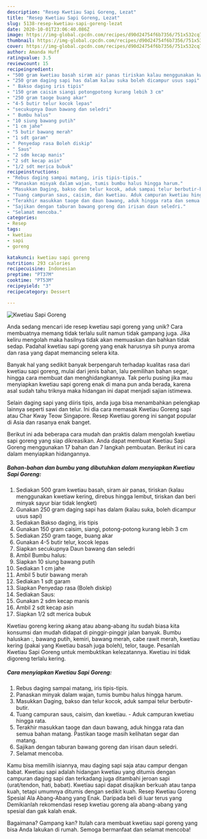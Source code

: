 ```yaml
---
description: "Resep Kwetiau Sapi Goreng, Lezat"
title: "Resep Kwetiau Sapi Goreng, Lezat"
slug: 5138-resep-kwetiau-sapi-goreng-lezat
date: 2020-10-01T23:06:40.086Z
image: https://img-global.cpcdn.com/recipes/d90d24754f6b7356/751x532cq70/kwetiau-sapi-goreng-foto-resep-utama.jpg
thumbnail: https://img-global.cpcdn.com/recipes/d90d24754f6b7356/751x532cq70/kwetiau-sapi-goreng-foto-resep-utama.jpg
cover: https://img-global.cpcdn.com/recipes/d90d24754f6b7356/751x532cq70/kwetiau-sapi-goreng-foto-resep-utama.jpg
author: Amanda Huff
ratingvalue: 3.5
reviewcount: 15
recipeingredient:
- "500 gram kwetiau basah siram air panas tiriskan kalau menggunakan kwetiaw kering direbus hingga lembut tiriskan dan beri minyak sayur biar tidak lengket"
- "250 gram daging sapi has dalam kalau suka boleh dicampur usus sapi"
- " Bakso daging iris tipis"
- "150 gram caisim siangi potongpotong kurang lebih 3 cm"
- "250 gram taoge buang akar"
- "4-5 butir telur kocok lepas"
- "secukupnya Daun bawang dan seledri"
- " Bumbu halus"
- "10 siung bawang putih"
- "1 cm jahe"
- "5 butir bawang merah"
- "1 sdt garam"
- " Penyedap rasa Boleh diskip"
- " Saus"
- "2 sdm kecap manis"
- "2 sdt kecap asin"
- "1/2 sdt merica bubuk"
recipeinstructions:
- "Rebus daging sampai matang, iris tipis-tipis."
- "Panaskan minyak dalam wajan, tumis bumbu halus hingga harum."
- "Masukkan Daging, bakso dan telur kocok, aduk sampai telur berbutir-butir."
- "Tuang campuran saus, caisim, dan kwetiau. Aduk campuran kwetiau hingga rata."
- "Terakhir masukkan taoge dan daun bawang, aduk hingga rata dan semua bahan matang. Pastikan taoge masih kelihatan segar dan matang."
- "Sajikan dengan taburan bawang goreng dan irisan daun seledri."
- "Selamat mencoba."
categories:
- Resep
tags:
- kwetiau
- sapi
- goreng

katakunci: kwetiau sapi goreng 
nutrition: 293 calories
recipecuisine: Indonesian
preptime: "PT37M"
cooktime: "PT53M"
recipeyield: "3"
recipecategory: Dessert

---
```



![Kwetiau Sapi Goreng](https://img-global.cpcdn.com/recipes/d90d24754f6b7356/751x532cq70/kwetiau-sapi-goreng-foto-resep-utama.jpg)

Anda sedang mencari ide resep kwetiau sapi goreng yang unik? Cara membuatnya memang tidak terlalu sulit namun tidak gampang juga. Jika keliru mengolah maka hasilnya tidak akan memuaskan dan bahkan tidak sedap. Padahal kwetiau sapi goreng yang enak harusnya sih punya aroma dan rasa yang dapat memancing selera kita.

Banyak hal yang sedikit banyak berpengaruh terhadap kualitas rasa dari kwetiau sapi goreng, mulai dari jenis bahan, lalu pemilihan bahan segar, hingga cara membuat dan menghidangkannya. Tak perlu pusing jika mau menyiapkan kwetiau sapi goreng enak di mana pun anda berada, karena asal sudah tahu triknya maka hidangan ini dapat menjadi sajian istimewa.

Selain daging sapi yang diiris tipis, anda juga bisa menambahkan pelengkap lainnya seperti sawi dan telur. Ini dia cara memasak Kwetiau Goreng sapi atau Char Kway Teow Singapore. Resep Kwetiau goreng ini sangat popular di Asia dan rasanya enak banget.


Berikut ini ada beberapa cara mudah dan praktis dalam mengolah kwetiau sapi goreng yang siap dikreasikan. Anda dapat membuat Kwetiau Sapi Goreng menggunakan 17 bahan dan 7 langkah pembuatan. Berikut ini cara dalam menyiapkan hidangannya.

<!--inarticleads1-->

##### Bahan-bahan dan bumbu yang dibutuhkan dalam menyiapkan Kwetiau Sapi Goreng:

1. Sediakan 500 gram kwetiau basah, siram air panas, tiriskan (kalau menggunakan kwetiaw kering, direbus hingga lembut, tiriskan dan beri minyak sayur biar tidak lengket)
1. Gunakan 250 gram daging sapi has dalam (kalau suka, boleh dicampur usus sapi)
1. Sediakan  Bakso daging, iris tipis
1. Gunakan 150 gram caisim, siangi, potong-potong kurang lebih 3 cm
1. Sediakan 250 gram taoge, buang akar
1. Gunakan 4-5 butir telur, kocok lepas
1. Siapkan secukupnya Daun bawang dan seledri
1. Ambil  Bumbu halus:
1. Siapkan 10 siung bawang putih
1. Sediakan 1 cm jahe
1. Ambil 5 butir bawang merah
1. Sediakan 1 sdt garam
1. Siapkan  Penyedap rasa (Boleh diskip)
1. Sediakan  Saus:
1. Gunakan 2 sdm kecap manis
1. Ambil 2 sdt kecap asin
1. Siapkan 1/2 sdt merica bubuk


Kwetiau goreng kering akang atau abang-abang itu sudah biasa kita konsumsi dan mudah didapat di pinggir-pinggir jalan banyak. Bumbu haluskan :, bawang putih, kemiri, bawang merah, cabe rawit merah, kwetiau kering (pakai yang Kwetiau basah juga boleh), telor, tauge. Pesanlah Kwetiau Sapi Goreng untuk membuktikan kelezatannya. Kwetiau ini tidak digoreng terlalu kering. 

<!--inarticleads2-->

##### Cara menyiapkan Kwetiau Sapi Goreng:

1. Rebus daging sampai matang, iris tipis-tipis.
1. Panaskan minyak dalam wajan, tumis bumbu halus hingga harum.
1. Masukkan Daging, bakso dan telur kocok, aduk sampai telur berbutir-butir.
1. Tuang campuran saus, caisim, dan kwetiau. - Aduk campuran kwetiau hingga rata.
1. Terakhir masukkan taoge dan daun bawang, aduk hingga rata dan semua bahan matang. Pastikan taoge masih kelihatan segar dan matang.
1. Sajikan dengan taburan bawang goreng dan irisan daun seledri.
1. Selamat mencoba.


Kamu bisa memilih isiannya, mau daging sapi saja atau campur dengan babat. Kwetiau sapi adalah hidangan kwetiau yang ditumis dengan campuran daging sapi dan terkadang juga ditambahi jeroan sapi (urat/tendon, hati, babat). Kwetiau sapi dapat disajikan berkuah atau tanpa kuah, tetapi umumnya ditumis dengan sedikit kuah. Resep Kwetiau Goreng Spesial Ala Abang-Abang yang Enak. Daripada beli di luar terus yang Demikianlah rekomendasi resep kwetiau goreng ala abang-abang yang spesial dan gak kalah enak. 

Bagaimana? Gampang kan? Itulah cara membuat kwetiau sapi goreng yang bisa Anda lakukan di rumah. Semoga bermanfaat dan selamat mencoba!
